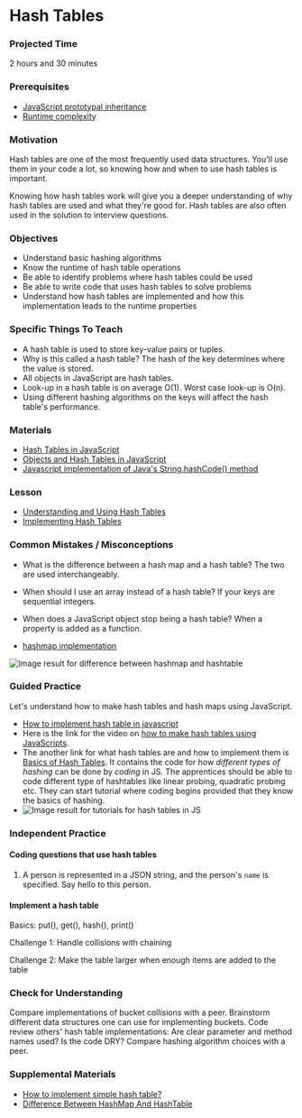 # Hash Tables

### Projected Time
2 hours and 30 minutes

### Prerequisites

- [JavaScript prototypal inheritance](../javascript/javascript-7-oop.md)
- [Runtime complexity](../runtime-complexity/runtime-complexity.md)

### Motivation
Hash tables are one of the most frequently used data structures. You'll use them in your code a lot, so knowing how and when to use hash tables is important.

Knowing how hash tables work will give you a deeper understanding of why hash tables are used and what they're good for. Hash tables are also often used in the solution to interview questions.

### Objectives
- Understand basic hashing algorithms
- Know the runtime of hash table operations
- Be able to identify problems where hash tables could be used
- Be able to write code that uses hash tables to solve problems
- Understand how hash tables are implemented and how this implementation leads to the runtime properties

### Specific Things To Teach
- A hash table is used to store key-value pairs or tuples.
- Why is this called a hash table? The hash of the key determines where the value is stored.
- All objects in JavaScript are hash tables.
- Look-up in a hash table is on average O(1). Worst case look-up is O(n).
- Using different hashing algorithms on the keys will affect the hash table's performance.

### Materials

- [Hash Tables in JavaScript](http://www.mojavelinux.com/articles/javascript_hashes.html)
- [Objects and Hash Tables in JavaScript](https://codeburst.io/objects-and-hash-tables-in-javascript-a472ad1940d9)
- [Javascript implementation of Java's String.hashCode() method](http://werxltd.com/wp/2010/05/13/javascript-implementation-of-javas-string-hashcode-method/)

### Lesson

- [Understanding and Using Hash Tables](https://docs.google.com/presentation/d/1V9liCnncXJDXZ0CK_MbXfFrWz6cwGucTYdIkHdkJ9_8/edit#slide=id.p)
- [Implementing Hash Tables](https://docs.google.com/presentation/d/1-zCx1fc5cUP6rklL-CrYzmO8ibcXztsOZxJUv3Fpd-s/edit#slide=id.g2f6e14aaa5_0_0)

### Common Mistakes / Misconceptions

- What is the difference between a hash map and a hash table? The two are used interchangeably.

- When should I use an array instead of a hash table? If your keys are sequential integers.

- When does a JavaScript object stop being a hash table? When a property is added as a function.

- [hashmap implementation](https://gist.github.com/dtx/3791420)

 ![Image result for difference between hashmap and hashtable](https://4.bp.blogspot.com/-K0P34lM0LbI/VR4yDT398XI/AAAAAAAAGFQ/uLwC_jq9hvU/s1600/Java%2B-%2BCollection%2BFramework%2B-%2BHashMap%2BVs.%2BHashtable.jpg)


### Guided Practice

Let's understand how to make hash tables and hash maps using JavaScript.

- [How to implement hash table in javascript](https://reactgo.com/hashtable-javascript/)
- Here is the link for the video on [how to make hash tables using JavaScripts](https://www.youtube.com/watch?v=VundFD_ccgE).   
- The another link for what hash tables are and how to implement them is [Basics of Hash Tables](https://www.hackerearth.com/practice/data-structures/hash-tables/basics-of-hash-tables/tutorial/). It contains the code for how *different types of hashing* can be done by *coding* in JS. The apprentices should be able to code different type of hashtables like linear probing, quadratic probing etc. They can start tutorial where coding begins provided that they know the basics of hashing.
- ![Image result for tutorials for hash tables in JS](https://www.guru99.com/images/c-sharp-net/052616_1306_CCollection13.png)


### Independent Practice

#### Coding questions that use hash tables
1. A person is represented in a JSON string, and the person's `name` is specified. Say hello to this person.

#### Implement a hash table
Basics: put(), get(), hash(), print()

Challenge 1: Handle collisions with chaining

Challenge 2: Make the table larger when enough items are added to the table

### Check for Understanding

Compare implementations of bucket collisions with a peer. Brainstorm different data structures one can use for implementing buckets. Code review others' hash table implementations: Are clear parameter and method names used? Is the code DRY? Compare hashing algorithm choices with a peer.

### Supplemental Materials

- [How to implement simple hash table?](https://medium.freecodecamp.org/how-to-implement-a-simple-hash-table-in-javascript-cb3b9c1f2997)
- [Difference Between HashMap And HashTable](https://javahungry.blogspot.com/2014/03/hashmap-vs-hashtable-difference-with-example-java-interview-questions.html)
